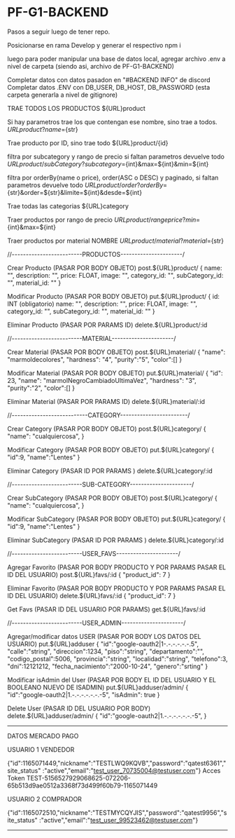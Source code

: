 # PF-G1-BACKEND

Pasos a seguir luego de tener repo.

Posicionarse en rama Develop y generar el respectivo npm i

luego para poder manipular una base de datos local, agregar archivo .env a nivel de carpeta (siendo asi, archivo de PF-G1-BACKEND)

Completar datos con datos pasadon en "#BACKEND INFO" de discord
Completar datos .ENV con DB_USER, DB_HOST, DB_PASSWORD (esta carpeta generarla a nivel de gitignore)

TRAE TODOS LOS PRODUCTOS
${URL}product

Si hay parametros trae los que contengan ese nombre, sino trae a todos.
${URL}product?name=${str}

Trae producto por ID, sino trae todo
${URL}product/{id}

filtra por subcategory y rango de precio si faltan parametros devuelve todo
${URL}product/subCategory?subcategory=${int}&max=${int}&min=${int}

filtra por orderBy(name o price), order(ASC o DESC) y paginado, si faltan parametros devuelve todo
${URL}product/order?orderBy=${str}&order=${str}&limite=${int}&desde=${int}

Trae todas las categorias
${URL}category

Traer productos por rango de precio
${URL}product/rangeprice?min=${int}&max=${int}

Traer productos por material NOMBRE
${URL}product/material?material=${str}




//-------------------------PRODUCTOS----------------------/


Crear Producto  (PASAR POR BODY OBJETO)
post.${URL}product/
{
name: "",
description: "",
price: FLOAT,
image: "",
category_id: "",
subCategory_id: "",
material_id: ""
}


Modificar Producto (PASAR POR BODY OBJETO)
put.${URL}product/
{
id: INT (obligatorio)
name: "",
description: "",
price: FLOAT,
image: "",
category_id: "",
subCategory_id: "",
material_id: ""
}


Eliminar Producto (PASAR POR PARAMS ID)
delete.${URL}product/:id




//-------------------------MATERIAL----------------------/

Crear Material  (PASAR POR BODY OBJETO)
post.${URL}material/
{
    "name": "marmoldecolores",
    "hardness": "4",
    "purity":"5",
    "color":[]
}


Modificar Material (PASAR POR BODY OBJETO)
put.${URL}material/
{
    "id": 23,
    "name": "marmolNegroCambiadoUltimaVez",
    "hardness": "3",
    "purity":"2",
    "color":[]
}

Eliminar Material (PASAR POR PARAMS ID)
delete.${URL}material/:id





//---------------------------CATEGORY------------------------/

Crear Category  (PASAR POR BODY OBJETO)
post.${URL}category/
{
    "name": "cualquiercosa",
}

Modificar Category (PASAR POR BODY OBJETO)
put.${URL}category/
{
    "id":9,
    "name":"Lentes"
}

Eliminar Category (PASAR ID POR PARAMS )
delete.${URL}category/:id




//-------------------------SUB-CATEGORY----------------------/

Crear SubCategory  (PASAR POR BODY OBJETO)
post.${URL}category/
{
    "name": "cualquiercosa",
}

Modificar SubCategory (PASAR POR BODY OBJETO)
put.${URL}category/
{
    "id":9,
    "name":"Lentes"
}

Eliminar SubCategory (PASAR ID POR PARAMS )
delete.${URL}category/:id




//-------------------------USER_FAVS----------------------/

Agregar Favorito  (PASAR POR BODY PRODUCTO Y POR PARAMS PASAR EL ID DEL USUARIO)
post.${URL}favs/:id
{
    "product_id": 7
}

Eliminar Favorito  (PASAR POR BODY PRODUCTO Y POR PARAMS PASAR EL ID DEL USUARIO)
delete.${URL}favs/:id
{
    "product_id": 7
}

Get Favs (PASAR ID DEL USUARIO POR PARAMS)
get.${URL}favs/:id


//-------------------------USER_ADMIN----------------------/

Agregar/modificar datos USER  (PASAR POR BODY LOS DATOS DEL USUARIO)
put.${URL}adduser
{
  "id":"google-oauth2|1-.-.-.-.-.-.5",    
  "calle":"string",
  "direccion":1234,
  "piso":"string",
  "departamento":"",
  "codigo_postal":5006,
  "provincia":"string",
  "localidad":"string",
  "telefono":3,
  "dni":12121212,
  "fecha_nacimiento":"2000-10-24",
  "genero":"srting"
}

Modificar isAdmin del User (PASAR POR BODY EL ID DEL USUARIO Y EL BOOLEANO NUEVO DE ISADMIN)
put.${URL}adduser/admin/
{
    "id":"google-oauth2|1.-.-.-.-.-.-.-5",
    "isAdmin": true
}

Delete User (PASAR ID DEL USUARIO POR BODY)
delete.${URL}adduser/admin/
{
    "id":"google-oauth2|1.-.-.-.-.-.-.-5",
}


------------------------------------------------------------------------------------

DATOS MERCADO PAGO

USUARIO 1 VENDEDOR

{"id":1165071449,"nickname":"TESTLWQ9KQVB","password":"qatest6361","site_status"
:"active","email":"test_user_70735004@testuser.com"}
Acces Token TEST-5156527929068625-072206-65b513d9ae0512a3368f73d499f60b79-1165071449


USUARIO 2 COMPRADOR

{"id":1165072510,"nickname":"TESTMYCQYJIS","password":"qatest9956","site_status"
:"active","email":"test_user_99523462@testuser.com"}

------------------------------------------------------------------------------------